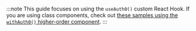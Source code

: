 <!-- markdownlint-disable MD041 -->

:::note
This guide focuses on using the `useAuth0()` custom React Hook. If you are using class components, check out [these samples using the `withAuth0()` higher-order component](https://github.com/auth0/auth0-react#use-with-a-class-component).
:::
